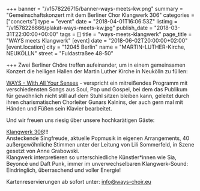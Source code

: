 +++
banner = "/v1578226715/banner-ways-meets-kw.png"
summary = "Gemeinschaftskonzert mit dem Berliner Chor Klangwerk 306"
categories = ["concerts"]
type = "event"
date = "2018-04-01T16:06:53Z"
listimg = "/v1578226666/plakat-ways-meets-kw.jpg"
publish_date = "2018-03-31T22:00:00+00:00"
tags = []
title = "ways-meets-klangwerk"
page_title = "WAYS meets Klangwerk"
[event]
date = "2018-06-02T20:00:00+02:00"
[event.location]
city = "12045 Berlin"
name = "MARTIN-LUTHER-Kirche, NEUKÖLLN"
street = "Fuldastraßee 48-50"

+++
Zwei Berliner Chöre treffen aufeinander, um in einem gemeinsamen Konzert die heiligen Hallen der Martin Luther Kirche in Neukölln zu füllen:  
  
[WAYS - With All Your Senses](http://www.ways-choir.eu "WAYS - With All Your Senses") - verspricht ein mitreißendes Programm mit verschiedensten Songs aus Soul, Pop und Gospel, bei dem das Publikum für gewöhnlich nicht still auf dem Stuhl sitzen bleiben kann, geleitet durch ihren charismatischen Chorleiter Gunars Kalnins, der auch gern mal mit Händen und Füßen sein Klavier bearbeitet.  
  
Und wir freuen uns riesig über unsere hochkarätigen Gäste:  
  
[Klangwerk 306](https://klangwerk306.de "Klangwerk 306")!!!  
Ansteckende Singfreude, aktuelle Popmusik in eigenen Arrangements, 40 außergewöhnliche Stimmen unter der Leitung von Lili Sommerfeld, in Szene gesetzt von Anne Grabowski.  
Klangwerk interpretieren so unterschiedliche Künstler\*innen wie Sia, Beyoncé und Daft Punk, immer im unverwechselbaren Klangwerk-Sound: Eindringlich, überraschend und voller Energie!  
  
Kartenreservierungen ab sofort unter: info@ways-choir.eu

